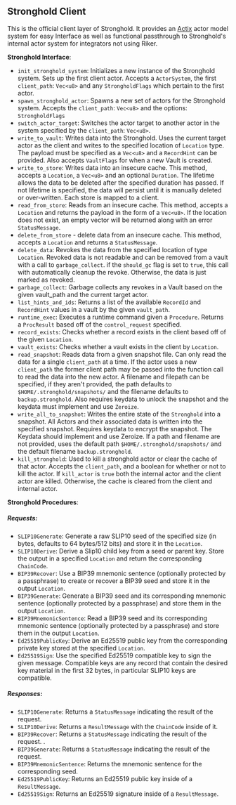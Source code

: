 ## Stronghold Client

This is the official client layer of Stronghold. It provides an [Actix](https://actix.rs) actor model system for easy Interface as well as functional passthrough to Stronghold's internal actor system for integrators not using Riker. 

**Stronghold Interface**: 
- `init_stronghold_system`: Initializes a new instance of the Stronghold system.  Sets up the first client actor. Accepts a `ActorSystem`, the first `client_path`: `Vec<u8>` and any `StrongholdFlags` which pertain to the first actor.
- `spawn_stronghold_actor`:  Spawns a new set of actors for the Stronghold system. Accepts the `client_path`: `Vec<u8>` and the options: `StrongholdFlags`
- `switch_actor_target`: Switches the actor target to another actor in the system specified by the `client_path`: `Vec<u8>`.
- `write_to_vault`:  Writes data into the Stronghold. Uses the current target actor as the client and writes to the specified location of `Location` type. The payload must be specified as a `Vec<u8>` and a `RecordHint` can be provided. Also accepts `VaultFlags` for when a new Vault is created.
- `write_to_store`: Writes data into an insecure cache. This method, accepts a `Location`, a `Vec<u8>` and an optional `Duration`. The lifetime allows the data to be deleted after the specified duration has passed. If not lifetime is specified, the data will persist until it is manually deleted or over-written. Each store is mapped to a client. 
- `read_from_store`: Reads from an insecure cache. This method, accepts a `Location` and returns the payload in the
form of a `Vec<u8>`.  If the location does not exist, an empty vector will be returned along with an error `StatusMessage`.
- `delete_from_store` - delete data from an insecure cache. This method, accepts a `Location` and returns a `StatusMessage`.
- `delete_data`: Revokes the data from the specified location of type `Location`. Revoked data is not readable and can be removed from a vault with a call to `garbage_collect`.  if the `should_gc` flag is set to `true`, this call with automatically cleanup the revoke. Otherwise, the data is just marked as revoked. 
- `garbage_collect`: Garbage collects any revokes in a Vault based on the given vault_path and the current target actor.
- `list_hints_and_ids`: Returns a list of the available `RecordId` and `RecordHint` values in a vault by the given `vault_path`. 
- `runtime_exec`: Executes a runtime command given a `Procedure`.  Returns a `ProcResult` based off of the `control_request` specified.
- `record_exists`: Checks whether a record exists in the client based off of the given `Location`.
- `vault_exists`: Checks whether a vault exists in the client by `Location`.
- `read_snapshot`: Reads data from a given snapshot file. Can only read the data for a single `client_path` at a time. If the actor uses a new `client_path` the former client path may be passed into the function call to read the data into the new actor. A filename and filepath can be specified, if they aren't provided, the path defaults to `$HOME/.stronghold/snapshots/` and the filename defaults to `backup.stronghold`.
Also requires keydata to unlock the snapshot and the keydata must implement and use `Zeroize`.
- `write_all_to_snapshot`:  Writes the entire state of the `Stronghold` into a snapshot. All Actors and their associated data is written into the specified snapshot. Requires keydata to encrypt the snapshot. The Keydata should implement and use Zeroize.  If a path and filename are not provided, uses the default path `$HOME/.stronghold/snapshots/` and the default filename `backup.stronghold`.
- `kill_stronghold`: Used to kill a stronghold actor or clear the cache of that actor. Accepts the `client_path`, and a boolean for whether or not to kill the actor.  If `kill_actor` is `true` both the internal actor and the client actor are killed. Otherwise, the cache is cleared from the client and internal actor. 


**Stronghold Procedures**:

##### **Requests**: 
- `SLIP10Generate`: Generate a raw SLIP10 seed of the specified size (in bytes, defaults to 64 bytes/512 bits) and store it in the `Location`. 
- `SLIP10Derive`: Derive a Slip10 child key from a seed or parent key. Store the output in a specified `Location` and return the corresponding `ChainCode`. 
- `BIP39Recover`: Use a BIP39 mnemonic sentence (optionally protected by a passphrase) to create or recover a BIP39 seed and store it in the output `Location`.
- `BIP39Generate`: Generate a BIP39 seed and its corresponding mnemonic sentence (optionally protected by a passphrase) and store them in the output `Location`.
- `BIP39MnemonicSentence`: Read a BIP39 seed and its corresponding mnemonic sentence (optionally protected by a passphrase) and store them in the output `Location`.
- `Ed25519PublicKey`: Derive an Ed25519 public key from the corresponding private key stored at the specified `Location`.
- `Ed25519Sign`: Use the specified Ed25519 compatible key to sign the given message. Compatible keys are any record that contain the desired key material in the first 32 bytes, in particular SLIP10 keys are compatible.

##### **Responses**:
- `SLIP10Generate`: Returns a `StatusMessage` indicating the result of the request. 
- `SLIP10Derive`: Returns a `ResultMessage` with the `ChainCode` inside of it. 
- `BIP39Recover`: Returns a `StatusMessage` indicating the result of the request. .
- `BIP39Generate`: Returns a `StatusMessage` indicating the result of the request.
- `BIP39MnemonicSentence`: Returns the mnemonic sentence for the corresponding seed.
- `Ed25519PublicKey`: Returns an Ed25519 public key inside of a `ResultMessage`.
- `Ed25519Sign`: Returns an Ed25519 signature inside of a `ResultMessage`.




